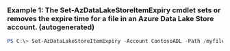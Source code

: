 ### Example 1: The Set-AzDataLakeStoreItemExpiry cmdlet sets or removes the expire time for a file in an Azure Data Lake Store account. (autogenerated)
```powershell
PS C:\> Set-AzDataLakeStoreItemExpiry -Account ContosoADL -Path /myfile.txt -RelativeFileExpiryOption RelativeToNow -RelativeTime {RelativeTime}
```

